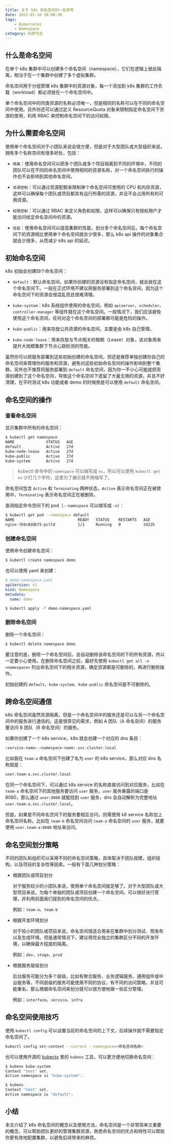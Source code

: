 ```yaml
---
title: 关于 k8s 命名空间的一些思考
date: 2021-01-10 18:08:30
tags:
    - Kubernetes
    - Namespace
category: 码梦为生
---
```


## 什么是命名空间

在单个 k8s 集群中可以创建多个命名空间（namespace），它们在逻辑上彼此隔离，相当于在一个集群中创建了多个虚拟集群。

命名空间用于分组管理 k8s 集群中的资源对象，每一个添加到 k8s 集群的工作负载（workload）都必须放在一个命名空间中。

单个命名空间中的同类资源的名称必须唯一，但是相同的名称可以在不同的命名空间中使用。另外你还可以通过定义 ResourceQuota 对象来限制指定命名空间下资源的使用，利用 RBAC 来控制命名空间下的访问权限。

<!--more-->

## 为什么需要命名空间

使用单个命名空间对于小团队来说会很方便，但是对于大型团队或大型组织来说，拥有多个名称空间有很多好处，包括：

- `隔离`：使用命名空间可以把多个团队或多个项目隔离到不同的环境中，不同的团队可以在不同的命名空间中使用相同的资源名称，对一个命名空间执行的操作也不会影响到其他命名空间。

- `资源控制`：可以通过资源配额来限制单个命名空间可使用的 CPU 和内存资源，这样可以确保每个团队或项目都具有运行所需的资源，并且不会占用所有的可用资源。

- `权限控制`：可以通过 RBAC 来定义角色和权限，这样可以确保只有授权用户才能访问给定命名空间中的资源。 

- `性能`：使用命名空间可以提高集群的性能，划分多个命名空间后，每个命名空间下的资源相比使用单个命名空间就会少很多，那么 k8s api 操作的对象集合就会少很多，从而减少 k8s api 的延迟。

## 初始命名空间

k8s 初始会创建四个命名空间：

- `default`：默认命名空间，如果你创建的资源没有指定命名空间，就会放在这个命名空间下。一般在正式环境不建议把服务部署到这个命名空间，因为这个命名空间下的资源会很混乱而且很难清理。

- `kube-system`：k8s 系统组件使用的命名空间，例如 `apiserver`、`scheduler`、`controller-manager` 等组件就在这个命名空间。一般情况下，我们应该避免使用这个命名空间，任何对这个命名空间的部署都可能是危险的操作。

- `kube-public`：用来存放公共资源的命名空间，主要是由 k8s 自己管理。

- `kube-node-lease`：用来存放与节点相关的租期（Lease）对象，该对象用来提升大规模集群下节点心跳检测的性能。

虽然你可以把服务部署到这些初始创建的命名空间，但还是推荐单独创建你自己的命名空间来管理你的服务和资源，避免对这些初始命名空间的操作影响到整个集群。另外也不推荐将服务部署到 `default` 命名空间，因为你一不小心可能就把资源创建到了这个命名空间，导致这个命名空间下遗留了大量无用的资源，并且不好清理，在平时测试 k8s 功能或者 demo 的时候倒是可以使用 `default` 命名空间。

## 命名空间的操作

### 查看命名空间

显示集群中所有的命名空间：

```sh
$ kubectl get namespace
NAME              STATUS   AGE
default           Active   27d
kube-node-lease   Active   27d
kube-public       Active   27d
kube-system       Active   27d
```

> kubectl 命令中的 `namespace` 可以缩写成 `ns`，所以可以使用 `kubectl get ns` 少打几个字符，这里为了展示就不用缩写了。

命名空间包含 `Active` 和 `Terminating` 两种状态。`Active` 表示命名空间正在被使用中，`Terminating` 表示命名空间正在被删除。

查询指定命令空间下的 pod（`--namespace` 可以缩写成 `-n`）：

```sh
$ kubectl get pod --namespace default
NAME                            READY   STATUS    RESTARTS   AGE
nginx-7b9c8ddb75-pctld          1/1     Running   0          2d22h
```

### 创建命名空间

使用命令创建命名空间：

```sh
$ kubectl create namespace demo
```

也可以使用 yaml 来创建：

```yaml
# demo-namespace.yaml
apiVersion: v1
kind: Namespace
metadata:
  name: demo
```

```sh
$ kubectl apply -f demo-namespace.yaml
```

### 删除命名空间

删除一个命名空间：

```sh
$ kubectl delete namespace demo
```

要注意的是，删除一个命名空间后，会自动删除该命名空间的下的所有资源，所以一定要小心使用。在删除命名空间之前，最好先使用 `kubectl get all -n <namespace>` 列出命名空间下的相关资源，确定资源都是可删除的，再进行删除操作。

初始创建的 `default`、`kube-system`、`kube-public` 命名空间是不可删除的。

## 跨命名空间通信

k8s 命名空间虽然资源隔离，但是一个命名空间中的服务还是可以与另一个命名空间中的服务进行通信的。这是很常见的需求，例如 A 团队（A 命名空间）的服务要访问 B 团队（B 命名空间）的服务。

如果你创建了一个 k8s service，k8s 就会创建一个对应的 dns 条目：

```sh
<service-name>.<namespace-name>.svc.cluster.local
```

比如我在 `team-a` 命名空间下创建了名为 `user` 的 k8s service，那么对应 dns 名称就是：

```sh
user.team-a.svc.cluster.local
```

在同一个命名空间下，可以通过 k8s service 的名称直接访问到对应服务，比如在 `team-a` 命名空间下的其他服务要访问 `user` 服务，`user` 服务暴露的端口是 8080，那么通过 `user:8080` 就能找到 `user` 服务，dns 会自动解析为完整地址 `user.team-a.svc.cluster.local`。

但是，如果是不同命名空间下的服务要相互访问，则需使用 k8 service 名称加上命名空间名称。比如在 `team-b` 命名空间访问 `team-a` 命名空间的 `user` 服务，就要使用 `user.team-a:8080` 地址来访问。

## 命名空间划分策略

不同的团队和组织可以采用不同的命名空间策略，具体取决于团队规模，组织结构，以及项目的复杂性等因素。一般有下面几种划分策略：

- 根据团队或项目划分

  对于服务较少的小团队来说，使用单个命名空间就足够了。对于大型团队或大型项目来说，为每个单独的团队或项目创建一个命名空间，可以很好进行管理，并利用前面我们提到的命名空间的优点。

  例如：`team-a`、`team-b`

- 根据开发环境划分

  对于较小的团队或项目来说，命名空间很适合用来在集群中划分测试、预发布以及生成环境。但是通常情况下，建议用完全独立的集群区分不同的开发环境，以确保最大程度的隔离。

  例如：`dev`、`stage`、`prod`

- 根据服务层级划分

  后台服务可能分为多个层级，比如有聚合服务、业务逻辑服务、通用组件或中台服务等，不同层级的服务可能使用不同的协议，有不同的访问策略，并且可能重名，那么根据命名空间来划分就可以很方便地做一些区分管理。

  例如：`interface`、`service`、`infra`

<!-- ## 命名空间实践

我们团队在使用 k8s 时，结合当前的项目、团队、服务层级，创建了多个命名空间：
- `wesing-wns`：wns 团队使用
- `wesing-web`：web 团队使用
- `wesing-interface`：后台聚合服务层
- `wesing-service`：后台业务服务
- `wesing-infra`：后台中台服务或通用组件

由于我们的 k8s 集群已经区分了测试集群和正式集群，所以不需要用命名空间来区分环境。加项目前缀（`wesing-`）一方面是参考了 k8s 里命名空间的命名规范（`kube-public`、`kube-system`），另一方面是考虑到多个项目可能会部署在同一集群，加上项目前缀能做一定的区分。

整体上符合我们当前的服务架构：

![](image/2021-01-10-18-38-43.png) -->

## 命名空间使用技巧

使用 `kubectl config` 可以设置当前的命名空间的上下文，后续操作就不需要指定命名空间了。

```sh
kubectl config set-context --current --namespace=<命名空间名称>
```

也可以使用开源的 [kubectx](https://github.com/ahmetb/kubectx) 里的 `kubens` 工具，可以更方便地切换命名空间：

```sh
$ kubens kube-system
Context "test" set.
Active namespace is "kube-system".

$ kubens -
Context "test" set.
Active namespace is "default".
```

## 小结

本文介绍了 k8s 命名空间的概念以及使用方法，命名空间是一个非常简单又重要的概念，可以帮助团队更好的管理集群资源，熟悉命名空间的优点和特性可以帮助你更有效地配置集群，以避免后续带来的麻烦。
